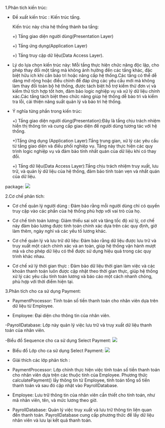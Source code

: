 1.Phân tích kiến trúc:
- Đề xuất kiến trúc : Kiến trúc  tầng.
  
   Kiến trúc này chia hệ thống thành ba tầng:
  
    +)	Tầng giao diện người dùng(Presentation Layer)
  
    +)  Tầng ứng dụng(Application Layer)
  
  	+)  Tầng truy cập dữ liệu(Data Access Layer).
  
- Lý do lựa chọn kiến trúc này:
  Mỗi tầng thực hiện chức năng độc lập, cho phép thay đổi một tầng mà không ảnh hưởng đến các tầng khác, đặc biệt hữu ích khi cần bảo trì hoặc nâng cấp hệ thống.Các tầng có thể dễ dàng mở 
  rộng hoặc điều chỉnh để đáp ứng các yêu cầu mới mà không làm thay đổi toàn bộ hệ thống, được tách biệt hỗ trợ kiểm thử đơn vị và kiểm thử tích hợp tốt hơn, đảm bảo logic nghiệp vụ và xử 
  lý dữ liệu chính xác.Các tầng tách biệt theo chức năng giúp hệ thống dễ bảo trì và kiểm tra lỗi, cải thiện năng suất quản lý và bảo trì hệ thống.
- Ý nghĩa từng phần trong kiến trúc:
  
   +)	Tầng giao diện người dùng(Presentation):Đây là tầng chịu trách nhiệm hiển thị thông tin và cung cấp giao diện để người dùng tương tác với hệ thống.
  
   +)Tầng ứng dụng (Application Layer):Tầng trung gian, xử lý các yêu cầu từ tầng giao diện và điều phối nghiệp vụ. Tầng này thực hiện các quy trình logic nghiệp vụ và đảm bảo tính nhất                                           quán của dữ liệu khi có thay đổi.
  
  +) Tầng dữ liệu(Data Access Layer):Tầng chịu trách nhiệm truy xuất, lưu trữ, và quản lý dữ liệu của hệ thống, đảm bảo tính toàn vẹn và nhất quán của dữ liệu.
  
      
  
package:
  ![](https://www.planttext.com/api/plantuml/png/X98z2eCm68Rtd2AuUmCHXNOGEaYBK-aGqeyIZ2OaQI4KJzQXH-eLwa-fCLRh5B-yoVFoaDVZcMX3bBbM7EcIrLW93KWIMf8Bu21NeA4sn31Hunsne09yHxZzZjjASc41Yko4ewZ8udYOvyGgmRa_teCKoZZJPgIaKd96ro07K3T6eJlyMNguvS00_hdVeB73XXY2Kqf1wuKEtKMQ6Q5iTyluvpNv5nlwhAJQLXEvOHZFHI3NSv_mH237UBy_zU0mlcec8ASWcabsWPEW9zi1kx44wdFtuDu0003__mC0)
  
2.Cơ chế phân tích:

- Cơ chế quản lý người dùng : Đảm bảo rằng mỗi người dùng chỉ có quyền truy cập vào các phần của hệ thống phù hợp với vai trò của họ.
  
- Cơ chế tính toán lương: Giảm thiểu sai sót và tăng tốc độ xử lý, cơ chế này đảm bảo lương được tính toán chính xác dựa trên các quy định, giờ làm thêm, ngày nghỉ và các yếu tố lương khác.

- Cơ chế quản lý và lưu trữ dữ liệu: Đảm bảo rằng dữ liệu được lưu trữ và truy xuất một cách chính xác và an toàn, giúp hệ thống vận hành mượt mà và cho phép dữ liệu có thể được sử dụng hiệu quả trong các quy trình khác nhau.

- Cơ chế xử lý thời gian thực : Đảm bảo dữ liệu thời gian làm việc và các khoản thanh toán luôn được cập nhật theo thời gian thực, giúp hệ thống xử lý các yêu cầu tính toán lương và báo cáo một cách nhanh chóng, phù hợp với thời điểm hiện tại.

3.Phân tích cho ca sử dụng Payment:

- PaymentProcessor: Tính toán số tiền thanh toán cho nhân viên dựa trên dữ liệu từ Employee.

- Employee: Đại diện cho thông tin của nhân viên.

-PayrollDatabase: Lớp này quản lý việc lưu trữ và truy xuất dữ liệu thanh toán của nhân viên.

-Biểu đồ Sequence cho ca sử dụng Select Payment:
![](https://www.planttext.com/api/plantuml/png/T94nJWCn44Lxds8km0MsG960BaMAS01dOx4Mtl7A7aTnYIYeEG8W6gGe55HnGM69U_W4N06x2CewIJlZ__xyxz_mFR743RbUCNil4OosWl6Mj85RAmmRybAsSk18SDCFIdiXHiCPzqOhTSs9BxWzslK2QMPqAwpLXh72X8lBMjN0t3WFQvTsxmJKnI-y0yhd_5jMWiBOxngOPfc7PGfRK3A59mVOnLU4bOmVU4fQ7zR0LUTy2eyueXowZzwVPipZ1ZiW7LyGR0hFEK4A3vZpyFty76bSnlJdqnssK07gDANKqc3QlS4gEvurdmXSbf_-0m00__y30000)

-  Biểu đồ Lớp cho ca sử dụng Select Payment:
![](https://www.planttext.com/api/plantuml/png/V91D2i8m48NtSueiMx0NA29Tr7tH4upfK8kJH3AfKCIJkV18Na5B_zI2MIMJn_lUlEVzaKb07nh38AVQAk-403IZY2gmDMH3uPqc4UVL5LHtDB9k60CDWeZCcLrBbAhjS8jJbPEk3JBS1hVnQtIforJjWwzjrRyj6lgU75tZkTszGPzkSpZlc7CCU42PN2iA8oYQ2V6Sh9S9NlwaNoaqhh5XmiOTTr57acpchU0tq3f9bWq2G4QsxEf-0G00__y30000)

- Giải thích các lớp phân tích :

- PaymentProcessor: Lớp chính thực hiện việc tính toán số tiền thanh toán cho nhân viên dựa trên các thuộc tính của Employee. Phương thức calculatePayment() lấy thông tin từ Employee, tính toán tổng số tiền thanh toán và sau đó cập nhật vào PayrollDatabase.

- Employee: Lưu trữ thông tin của nhân viên cần thiết cho tính toán, như mã nhân viên, tên, và mức lương theo giờ.

- PayrollDatabase: Quản lý việc truy xuất và lưu trữ thông tin liên quan đến thanh toán. PayrollDatabase cung cấp phương thức để lấy dữ liệu nhân viên và lưu lại kết quả thanh toán.

